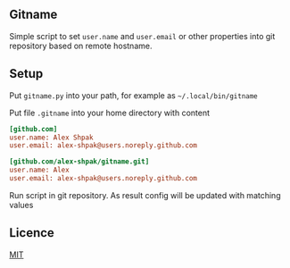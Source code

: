## Gitname

Simple script to set `user.name` and `user.email` or other properties into git repository based on remote hostname.


## Setup
Put `gitname.py` into your path, for example as `~/.local/bin/gitname`

Put file `.gitname` into your home directory with content
```ini
[github.com]
user.name: Alex Shpak
user.email: alex-shpak@users.noreply.github.com

[github.com/alex-shpak/gitname.git]
user.name: Alex
user.email: alex-shpak@users.noreply.github.com
```

Run script in git repository.
As result config will be updated with matching values


## Licence
[MIT](LICENCE.txt)